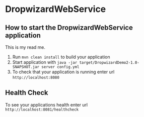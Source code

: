 # DropwizardWebService

How to start the DropwizardWebService application
---
This is my read me.
1. Run `mvn clean install` to build your application
1. Start application with `java -jar target/DropwizardDemo2-1.0-SNAPSHOT.jar server config.yml`
1. To check that your application is running enter url `http://localhost:8080`

Health Check
---

To see your applications health enter url `http://localhost:8081/healthcheck`
